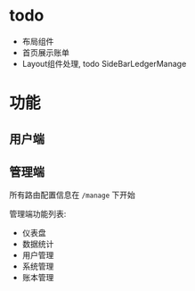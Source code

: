 # todo
- 布局组件
- 首页展示账单
- Layout组件处理, todo SideBarLedgerManage

# 功能
## 用户端

## 管理端
所有路由配置信息在 `/manage` 下开始

管理端功能列表:
- 仪表盘
- 数据统计
- 用户管理
- 系统管理
- 账本管理
